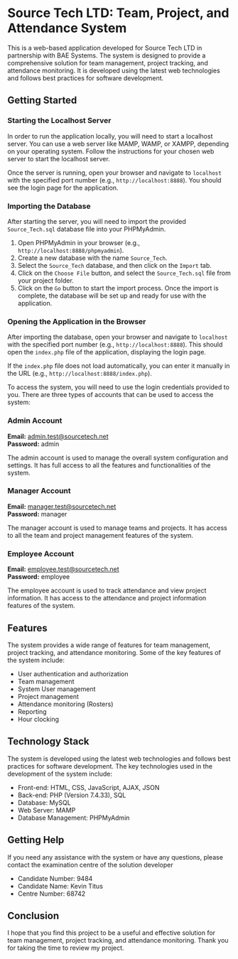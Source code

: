 # Source Tech LTD: Team, Project, and Attendance System

This is a web-based application developed for Source Tech LTD in partnership with BAE Systems. The system is designed to provide a comprehensive solution for team management, project tracking, and attendance monitoring. It is developed using the latest web technologies and follows best practices for software development.

## Getting Started

### Starting the Localhost Server

In order to run the application locally, you will need to start a localhost server. You can use a web server like MAMP, WAMP, or XAMPP, depending on your operating system. Follow the instructions for your chosen web server to start the localhost server.

Once the server is running, open your browser and navigate to `localhost` with the specified port number (e.g., `http://localhost:8888`). You should see the login page for the application.

### Importing the Database

After starting the server, you will need to import the provided `Source_Tech.sql` database file into your PHPMyAdmin.

1. Open PHPMyAdmin in your browser (e.g., `http://localhost:8888/phpmyadmin`).
2. Create a new database with the name `Source_Tech`.
3. Select the `Source_Tech` database, and then click on the `Import` tab.
4. Click on the `Choose File` button, and select the `Source_Tech.sql` file from your project folder.
5. Click on the `Go` button to start the import process. Once the import is complete, the database will be set up and ready for use with the application.

### Opening the Application in the Browser

After importing the database, open your browser and navigate to `localhost` with the specified port number (e.g., `http://localhost:8888`). This should open the `index.php` file of the application, displaying the login page.

If the `index.php` file does not load automatically, you can enter it manually in the URL (e.g., `http://localhost:8888/index.php`).

To access the system, you will need to use the login credentials provided to you. There are three types of accounts that can be used to access the system:

### **Admin Account**

**Email:** admin.test@sourcetech.net  
**Password:** admin  

The admin account is used to manage the overall system configuration and settings. It has full access to all the features and functionalities of the system.

### **Manager Account**

**Email:** manager.test@sourcetech.net  
**Password:** manager  

The manager account is used to manage teams and projects. It has access to all the team and project management features of the system.

### **Employee Account**

**Email:** employee.test@sourcetech.net  
**Password:** employee  

The employee account is used to track attendance and view project information. It has access to the attendance and project information features of the system.

## Features

The system provides a wide range of features for team management, project tracking, and attendance monitoring. Some of the key features of the system include:

- User authentication and authorization
- Team management
- System User management
- Project management
- Attendance monitoring (Rosters)
- Reporting 
- Hour clocking

## Technology Stack

The system is developed using the latest web technologies and follows best practices for software development. The key technologies used in the development of the system include:

- Front-end: HTML, CSS, JavaScript, AJAX, JSON
- Back-end: PHP (Version 7.4.33), SQL
- Database: MySQL
- Web Server: MAMP
- Database Management: PHPMyAdmin

## Getting Help

If you need any assistance with the system or have any questions, please contact the examination centre of the solution developer
- Candidate Number: 9484
- Candidate Name: Kevin Titus
- Centre Number: 68742

## Conclusion

I hope that you find this project to be a useful and effective solution for team management, project tracking, and attendance monitoring.
Thank you for taking the time to review my project.
